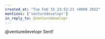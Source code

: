 ```yaml
---
created_at: "Tue Feb 15 23:52:21 +0000 2022"
mentions: ['venturedevelopr']
in_reply_to: @venturedevelopr
---
```


@venturedevelopr Sent!